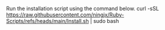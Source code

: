 Run the installation script using the command below.
curl -sSL https://raw.githubusercontent.com/ningjx/Ruby-Scripts/refs/heads/main/Install.sh | sudo bash
